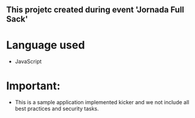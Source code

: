 ## This projetc created during event 'Jornada Full Sack'

# Language used

- JavaScript

# Important:

- This is a sample application implemented kicker and we not include all best practices and security tasks.

